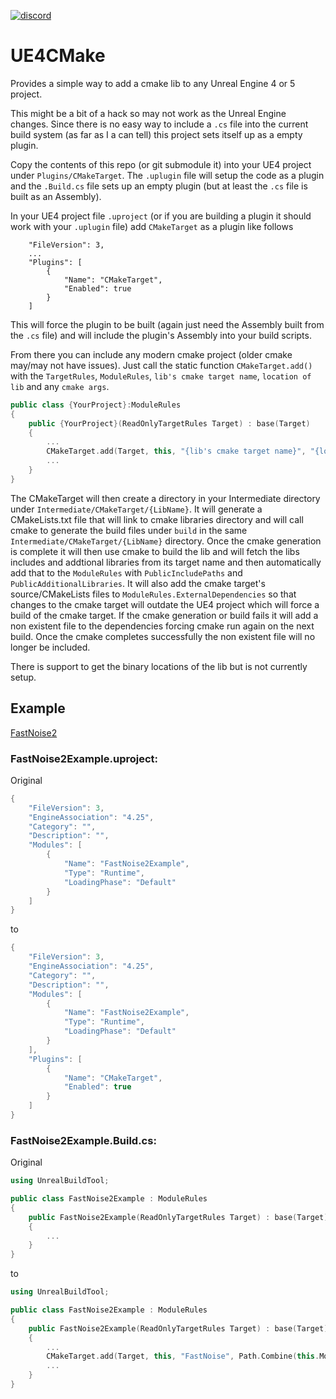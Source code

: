 [![discord](https://img.shields.io/discord/495955797872869376.svg?logo=discord "Discord")](https://discord.gg/4AYSjfEByn)

# UE4CMake
Provides a simple way to add a cmake lib to any Unreal Engine 4 or 5 project. 

This might be a bit of a hack so may not work as the Unreal Engine changes. Since there is no easy way to include a `.cs` file into the current build system (as far as I a can tell) this project sets itself up as a empty plugin.

Copy the contents of this repo (or git submodule it) into your UE4 project under `Plugins/CMakeTarget`. The `.uplugin` file will setup the code as a plugin and the `.Build.cs` file sets up an empty plugin (but at least the `.cs` file is built as an Assembly).

In your UE4 project file `.uproject` (or if you are building a plugin it should work with your `.uplugin` file) add `CMakeTarget` as a plugin like follows
```
    "FileVersion": 3,
    ...
    "Plugins": [
		{
			"Name": "CMakeTarget",
			"Enabled": true
		}
	]
```
This will force the plugin to be built (again just need the Assembly built from the `.cs` file) and will include the plugin's Assembly into your build scripts.

From there you can include any modern cmake project (older cmake may/may not have issues). Just call the static function `CMakeTarget.add()` with the `TargetRules`, `ModuleRules`, `lib's cmake target name`, `location of lib` and any `cmake args`.

```c++
public class {YourProject}:ModuleRules
{
    public {YourProject}(ReadOnlyTargetRules Target) : base(Target)
    {
        ...
        CMakeTarget.add(Target, this, "{lib's cmake target name}", "{location to cmake lib source}", "{cmake args}");
        ...
    }
}
```

The CMakeTarget will then create a directory in your Intermediate directory under `Intermediate/CMakeTarget/{LibName}`. It will generate a CMakeLists.txt file that will link to cmake libraries directory and will call cmake to generate the build files under `build` in the same `Intermediate/CMakeTarget/{LibName}` directory. Once the cmake generation is complete it will then use cmake to build the lib and will fetch the libs includes and addtional libraries from its target name and then automatically add that to the `ModuleRules` with `PublicIncludePaths` and `PublicAdditionalLibraries`. It will also add the cmake target's source/CMakeLists files to `ModuleRules.ExternalDependencies` so that changes to the cmake target will outdate the UE4 project which will force a build of the cmake target. If the cmake generation or build fails it will add a non existent file to the dependencies forcing cmake run again on the next build. Once the cmake completes successfully the non existent file will no longer be included.

There is support to get the binary locations of the lib but is not currently setup.

## Example
[FastNoise2](https://github.com/caseymcc/UE4_FastNoise2)

### FastNoise2Example.uproject:
Original
```c++
{
	"FileVersion": 3,
	"EngineAssociation": "4.25",
	"Category": "",
	"Description": "",
	"Modules": [
		{
			"Name": "FastNoise2Example",
			"Type": "Runtime",
			"LoadingPhase": "Default"
		}
	]
}
```
to
```c++
{
	"FileVersion": 3,
	"EngineAssociation": "4.25",
	"Category": "",
	"Description": "",
	"Modules": [
		{
			"Name": "FastNoise2Example",
			"Type": "Runtime",
			"LoadingPhase": "Default"
		}
	],
	"Plugins": [
		{
			"Name": "CMakeTarget",
			"Enabled": true
		}
	]
}
```

### FastNoise2Example.Build.cs:
Original
```c++
using UnrealBuildTool;

public class FastNoise2Example : ModuleRules
{
	public FastNoise2Example(ReadOnlyTargetRules Target) : base(Target)
	{
        ...
    }
}
```
to
```c++
using UnrealBuildTool;

public class FastNoise2Example : ModuleRules
{
	public FastNoise2Example(ReadOnlyTargetRules Target) : base(Target)
	{
        ...
        CMakeTarget.add(Target, this, "FastNoise", Path.Combine(this.ModuleDirectory, "../Deps/FastNoise2"), "-DFASTNOISE2_NOISETOOL=OFF");
        ...
    }
}
```
